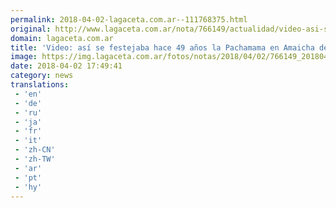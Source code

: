 ```yaml
---
permalink: 2018-04-02-lagaceta.com.ar--111768375.html
original: http://www.lagaceta.com.ar/nota/766149/actualidad/video-asi-se-festejaba-hace-49-anos-pachamama-amaicha-valle.html
domain: lagaceta.com.ar
title: 'Video: así se festejaba hace 49 años la Pachamama en Amaicha del Valle'
image: https://img.lagaceta.com.ar/fotos/notas/2018/04/02/766149_20180402141327.jpg
date: 2018-04-02 17:49:41
category: news
translations: 
 - 'en'
 - 'de'
 - 'ru'
 - 'ja'
 - 'fr'
 - 'it'
 - 'zh-CN'
 - 'zh-TW'
 - 'ar'
 - 'pt'
 - 'hy'
---
```


